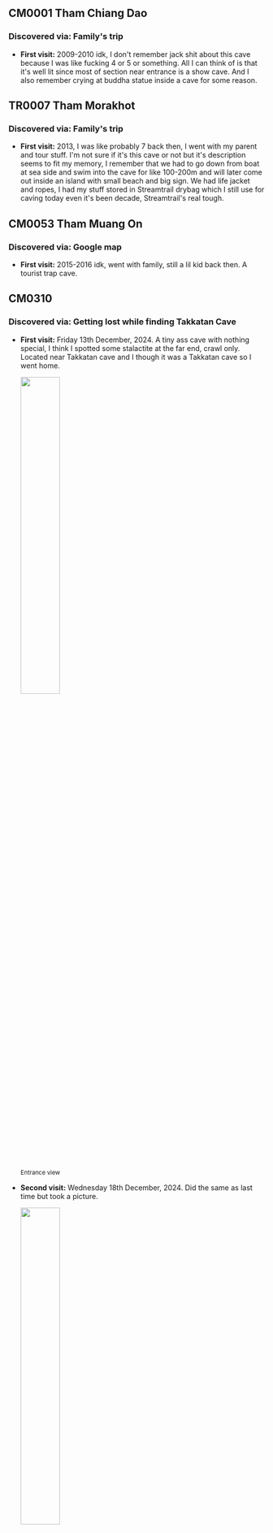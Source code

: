 ## CM0001 Tham Chiang Dao
### Discovered via: Family's trip
- **First visit:** 2009-2010 idk, I don't remember jack shit about this cave because I was like fucking 4 or 5 or something. All I can think of is that it's well lit since most of section near entrance is a show cave. And I also remember crying at buddha statue inside a cave for some reason.

## TR0007 Tham Morakhot
### Discovered via: Family's trip
- **First visit:** 2013, I was like probably 7 back then, I went with my parent and tour stuff. I'm not sure if it's this cave or not but it's description seems to fit my memory, I remember that we had to go down from boat at sea side and swim into the cave for like 100-200m and will later come out inside an island with small beach and big sign. We had life jacket and ropes, I had my stuff stored in Streamtrail drybag which I still use for caving today even it's been decade, Streamtrail's real tough.


## CM0053 Tham Muang On
### Discovered via: Google map
- **First visit:** 2015-2016 idk, went with family, still a lil kid back then. A tourist trap cave.

## CM0310
### Discovered via: Getting lost while finding Takkatan Cave
- **First visit:** Friday 13th December, 2024. A tiny ass cave with nothing special, I think I spotted some stalactite at the far end, crawl only. Located near Takkatan cave and I though it was a Takkatan cave so I went home.

    <img src="images/IMG_20241213_142347.jpg" width="40%"><br>
    <sub>Entrance view</sub><br>

- **Second visit:** Wednesday 18th December, 2024. Did the same as last time but took a picture.

    <img src="images/IMG_20241218_144820.jpg" width="40%"><br>
    <sub>Overview of inside passage with a dumbass(me btw) lying on ground thinking he's cool</sub><br><br>
    <img src="images/image.png" width="40%"><br>
    <sub>Stalactite at the far end — there's a hole below too idk if it goes any further but it's too small.</sub><br><br>

## CM0084 Tham Tukatan
### Discovered via: Google map
- **First visit:** Wednesday 18th December, 2024. First actual caving with friends, only made it to bat chamber and some few extends due to having a trash shopee headlamps that lasts like 45 minutes, and friends didn't bring any lights so I had to lend all my shitty back up to them. A hot ass cave with bat shit everywhere or guano if I try to be "professional". Maybe it isn't hot at all idk because I was wearing M65 jacket just to look cool what an idiot. Overall I didn't like to feeling on this cave, its sticky hot and smell bad, air is thick and I felt that my lungs is getting tortured every second by whatever it is in the dust, could be a bacteria or something bad, but other cavers didn't seems to have a trouble so I though I might be overexaggerating. But anyways there's a good amount of flowstone from what I saw.

    <img src="images/IMG_20241218_1506481.jpg" width="40%"><br>
    <sub>Entrance view — me n the gng🥀💔</sub><br><br>
    <img src="images/entrancechamber.jpg" width="40%"><br>
    <sub>Overview of entrance chamber</sub><br><br>
    <img src="images/grasshoppers.jpg" width="40%"><br>
    <sub>A group of grasshoppers, hence the name of the cave. Spotted in entrance chamber</sub><br><br>
    <img src="images/fungus.jpg" width="40%"><br>
    <sub>Fungus, near ascending passage.</sub><br><br>
    <img src="images/oldflowstone.jpg" width="40%"><br>
    <sub>Some old flowstone, probably near entrance.</sub><br><br>
    <img src="images/spider.jpg" width="40%"><br>
    <sub>Huntsman spider, entrance chamber.</sub><br><br>
    <img src="images/batchamber.jpg" width="40%"><br>
    <sub>Far end of bat chamber.</sub><br><br>
    <img src="images/calcite.jpg" width="40%"><br>
    <sub>Flowstone formation, bat chamber.</sub><br><br>
    <img src="images/mick-creeper.png" width="40%"><br>
    <sub>Creeper, bat chamber.</sub><br><br>
    <img src="images/mars.jpg" width="40%"><br>
    <sub>Some extended passage from far end of the bat chamber. We called it "Mars"</sub><br><br>
    <img src="images/mars2.jpg" width="40%"><br>
    <sub>Far end of Mars</sub><br><br>
    <img src="images/mars3.jpg" width="40%"><br>
    <sub>Another image of far end of Mars</sub><br><br>  
    
- **Second visit:** Wednesday 22 January, 2025. Brought an American tourist with me this time, just wanna show her around. Reached bat chamber the same as last time, and I still didn't learn a lesson from last time, M65 + shitty headlamp that lasts 45 mins. We went home after we reached bat chamber. 

    <img src="images/IMG_20250122_160714.jpg" width="40%"><br>
    <sub>Me and Sunnie</sub><br><br>

## PK0005 Tham Men
### Discovered via: Google map
- **First visit:** Tuesday, 6th May 2025. We aren't meant to explore this cave though, just happened to stopped by during a beach trip, got in with phone flashlight, beautiful fairly tale ish entrance and inside there's this dark room with a big scary fucking stalactite. For some reason I got scared of it and got tf out.

    <img src="images/pkentrance.jpg" width="40%"><br>
    <sub>Entrance view.</sub><br><br>
    <img src="images/myonnn.jpg" width="40%"><br>
    <sub>Myon.</sub><br><br>
    <img src="images/bigass.jpg" width="40%"><br>
    <sub>Big ass stalactite.</sub><br><br> 

## CM0291 Tham Huai Hok
### Discovered via: [Some random YT video](https://youtu.be/pUsOKHSpztI?si=RCGzI9sboowk74_u)
- **First visit:** Monday, 11st August 2025. Took us a while to find this cave because it wasn't pinned on google map so we had to follow a hint from the video(I didn't knew about Martin's site yet back then). This cave? It's so fucking stink from gajillion of bat shits that can be smelled from entrance on and also so fucking hot and bad fucking thick air filled with dirty dust that made me almost quit caving entirely, and I'm damn sure that the experience suck beacause I still wear that M65 jacket just to look cool. But anyways the cave seems to be abit decorated but it seems that who ever tried to make it gave up half way so what left is just some leftover spotlight and wires. The cave is very beautiful and is abundant with calcite formations, there's also a gour poor at far end of cave, you have to follow an electric wire to reach it or just go around while getting cooked alive. We spotted a thousands or gazillion of bats somewhere near gour pool, and there's a slope near entrance which can be pretty dangerous(I fell twice almost badly injured but thanks to knee pads)

    <img src="images/291entrance.jpg" width="40%"><br>
    <sub>Entrance view.</sub><br><br>
    <img src="images/somewhereeeeee.jpg" width="40%"><br>
    <sub>Somehwhere idk, probably near gour pool section</sub><br><br>
    <img src="images/randomcorner.jpg" width="40%"><br>
    <sub>Some random corner inside.</sub><br><br>
    <img src="images/gourpool291.jpg" width="40%"><br>
    <sub>Gour pool section.</sub><br><br>
    <img src="images/มุกมิก.jpg" width="40%"><br>
    <sub>มุกมิก, flowstone idk.</sub><br><br>
    <img src="images/calcite291.jpg" width="40%"><br>
    <sub>Big calcite deposite.</sub><br><br>
    <img src="images/bigdih.jpg" width="40%"><br>
    <sub>Mick hugging Big dih.</sub><br><br>

## CM0062 Tham Wiang Fah
### Discovered via: Martin's website
- **First visit:** Wednesday, 20 August 2025. After CM0291 trip on August 2025, I began to research more on about caving and discovered Martin's site then I fell down a rabbit hole and was thinking about spending more on gears. Today, I didn't go inside, I was just surverying around for the entrance and took a few look, but I did climbed the upper entrance. All I knew is that the place is CMRCA's SRT training ground and other stuff such as climbing etc.

    <img src="images/IMG_20250820_160224.jpg" width="40%"><br>
    <sub>Entrance view.</sub><br><br>
    <img src="images/IMG_20250820_161039.jpg" width="40%"><br>
    <sub>Upper entrance stairs.</sub><br><br>

- **Second visit:** Wednesday, 3rd September 2025. Showed up again with a new fit, now I finally ditched that old ass M65 jacket and stupid ass cheap chinese light, I came up with Black diamond headlamp, still I should've bought Sofirn instead bruh, my BD are meant for trail running not caving so it ended up getting scracthes. And also I bought a new helmet too, a proper climbing helmet but not caving but it works anyways, whole lot better than a stolen contruction hardhat I used to wear. Anyways we only take a look at entrance chamber and sun chamber, also upper view too. And there's like an army of ladybugs

    <img src="images/mookmickfreaky.jpg" width="40%"><br>
    <sub>Freaky Mick — Sun chamber</sub><br><br>
    <img src="images/upperviewlight.jpg" width="40%"><br>
    <sub>Upper view.</sub><br><br>
    <img src="images/mickclimb.png" width="40%"><br>
    <sub>Mick climbing upper entrance.</sub><br><br>
    <img src="images/IMG_20250903_133015.jpg" width="40%"><br>
    <sub>Gazillion of ladybugs</sub><br><br>

- **Third visit:** Friday, 17th October 2025. Litearlly like last time but with new fit flexing. Found a couple of climbers from Hua Hin too, white dude that speaks Thai so good. I also finally bought Sofirn lights.

    <img src="images/photo_2025-10-17_21-15-28.jpg" width="40%"><br>
    <sub>Jong trying my Canon EOS300 and the new Sofirn I lended him — Sun chamber</sub><br><br>
    <img src="images/photo_2025-10-17_20-47-11.jpg" width="40%"><br>
    <sub>Me with the new fit — Sun chamber</sub><br><br>

## CM0355 Tham Pha Dtaek
### Discovered via: Martin's website
- **First visit:** Wednesday, 20 August 2025. I didn't go inside since I visited this for first time the same day as CM0062. I'm not sure if it's acutally CM0354 or CM0355 but I'll call it CM0355 anyways because it seems to fit the map description, I only peeked at the entrance today. And the pin wasn't precise at all so I got lost and confused abit.
    
    <img src="images/IMG_20250820_152217.jpg" width="40%"><br>
    <sub>Entrance view.</sub><br><br>

- **Second visit:** Wednesday, 3rd September 2025. Same day as CM0062's second visit. Same fit. We only made it to assumably Acoustics chamber, again I might be wrong because I wasn't sure if its actually CM0355 or CM0354 because the pin is really closed together and misleading. We spotted a tiny flowstone room near acoustics chamber too, that's require a bit of crawling.

    <img src="images/omw.png" width="40%"><br>
    <sub>omw down.</sub><br><br>
    <img src="images/cumstone.jpg" width="40%"><br>
    <sub>Cumstone inside tiny flowstone chamber.</sub><br><br>
    <img src="images/mickfeet.jpg" width="40%"><br>
    <sub>Mick's feet, entering tiny flowstone chamber</sub><br><br>

## CM0169 Furnace Cave
### Discovered via: Martin's website
- **First visit:** Wednesday, 3rd September 2025. Took us an hour to find this fuckass cave while going back and fourth on fucking trail only to find it at that fucking stream down below, the pin is so so fuckingm misleading, pin is literally on the mountain! Not down below! Anyways we went in unprepared we knew damn well its a wet cave but still we went in with dry cave fit, I had to change my cloth because I'm the only one who dipped into mud water. And also we didn't explore much since the other guy refused to go inside and both me and mick scared of spiders so we screamed and got tf out. I needed a revenge so bad on this fucking cave. We had to climb a 1m hole down though or 50cm idk but it was really hard to climb out.

    <img src="images/enturane.png" width="40%"><br>
    <sub>Entrance view.</sub><br><br>
    <img src="images/mickhole.png" width="40%"><br>
    <sub>Mick at 1m hole.</sub><br><br>
    <img src="images/divin.png" width="40%"><br>
    <sub>Cave divin with spiders.</sub><br><br>
    <img src="images/dumb_ahh.jpg" width="40%"><br>
    <sub>Dumb ahh.</sub><br><br>

- **Second visit:** Friday, 17th October 2025. Came back again to take a revenge. This shit is literally a cave diving with so many tight crawls and squeezing, I got some my of stuff snagged and I'm actully still scared of spiders but I tried my best move on and not to scream, and it worked. The cave is still partially flooded, but still possible to continue crawling for a while. We're all soaked full body, had this one section where we had to dive down and drinking up these disgusting water. Also we found some beautiful looking shell, like the one where you would never saw on land. And yeah there's a big ass spider at entrance hole, but good thing is these fucker are slow and doesn't aware of it's surrounding unlike huntmans. Also lesson learned, never bring a fucking waist bag attached to your back. I got stuck and it got snatched off mid way and I also we've lost a map somewhere inside lol, hopefully some random caver will found it eventually. Last note, as of today spiders can be only spotted near entrance, especially the large and scary one.

    <img src="images/leftofff.JPG" width="40%"><br>
    <sub>This is where we were left off(where the red arrow pointed) since it's impossible to continue foward without doing a full dive.</sub><br><br>
    <img src="images/photo_2025-10-17_19-56-59.jpg" width="40%"><br>
    <sub>Me and Jong. Certainly soaked up bad with disgusting water.</sub><br><br>
    <img src="images/photo_2025-10-17_20-50-28.jpg" width="40%"><br>
    <sub>Found footage — Me and Gus.</sub><br><br>
    <img src="images/photo_2025-10-17_20-50-36.jpg" width="40%"><br>
    <sub>The shell I mentioned earlier.</sub><br><br>

## To be Continued
<img src="images/ibuki.jpg" width="40%"><br>